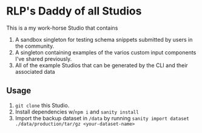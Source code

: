 # RLP's Daddy of all Studios

This is a my work-horse Studio that contains 
1. A sandbox singleton for testing schema snippets submitted by users in the community. 
2. A singleton containing examples of the varios custom input components I've shared previously.
3. All of the example Studios that can be generated by the CLI and their associated data

## Usage
1. `git clone` this Studio.
2. Install dependencies w/`npm i` and `sanity install`
3. Import the backup dataset in `/data` by running `sanity import dataset ./data/production/tar/gz <your-dataset-name>`


